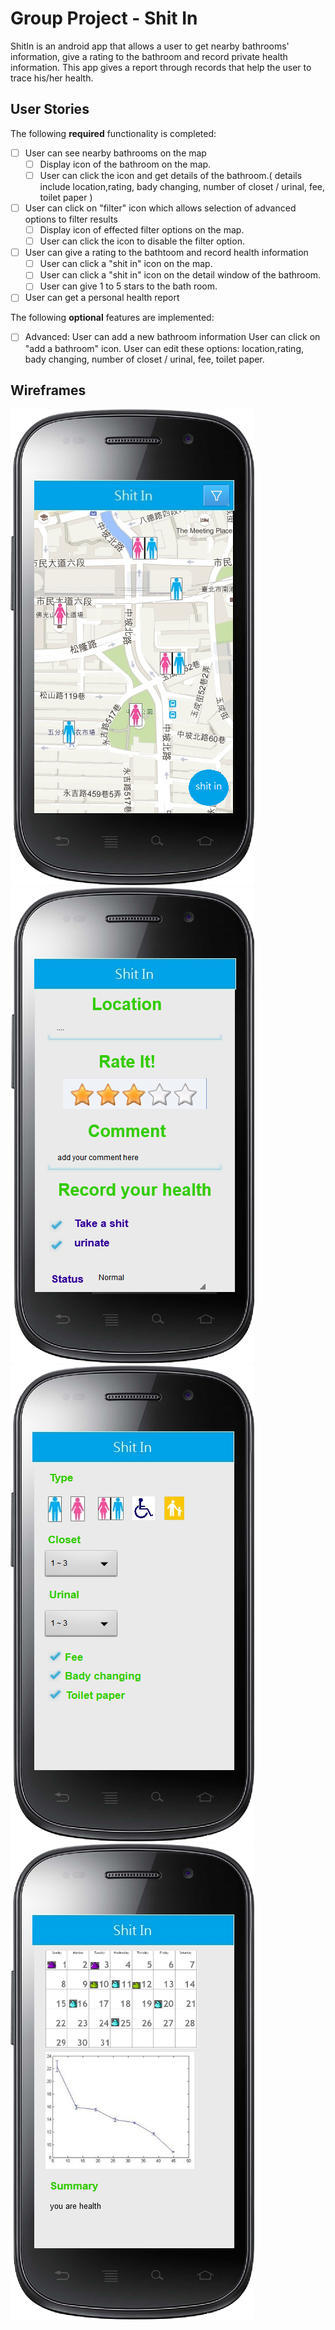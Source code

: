 # Group Project - Shit In

ShitIn is an android app that allows a user to get nearby bathrooms' information, give a rating to the bathroom and record private health information. This app gives a report through records that help the user to trace his/her health.

## User Stories

The following **required** functionality is completed:

* [ ] User can see nearby bathrooms on the map
	* [ ] Display icon of the bathroom on the map.
	* [ ] User can click the icon and get details of the bathroom.( details include location,rating, bady changing, number of closet / urinal, fee, toilet paper )
* [ ] User can click on "filter" icon which allows selection of advanced options to filter results
	* [ ] Display icon of effected filter options on the map.
	* [ ] User can click the icon to disable the filter option.
* [ ] User can give a rating to the bathtoom and record health information
	* [ ] User can click a "shit in" icon on the map.
	* [ ] User can click a "shit in" icon on the detail window of the bathroom.
	* [ ] User can give 1 to 5 stars to the bath room.	
* [ ] User can get a personal health report	
	
The following **optional** features are implemented:

* [ ] Advanced: User can add a new bathroom information
	User can click on "add a bathroom" icon.
	User can edit these options: location,rating, bady changing, number of closet / urinal, fee, toilet paper.
	
## Wireframes

<img src='https://raw.githubusercontent.com/YesGood/ShitIn/master/wireframe/MainPage.png' title='Main' width='' alt='Main' />

<img src='https://raw.githubusercontent.com/YesGood/ShitIn/master/wireframe/CheckIn.png' title='CheckIn' width='' alt='CheckIn' />

<img src='https://raw.githubusercontent.com/YesGood/ShitIn/master/wireframe/setting.png' title='Setting' width='' alt='Setting' />

<img src='https://raw.githubusercontent.com/YesGood/ShitIn/master/wireframe/report.png' title='Report' width='' alt='Report' />
